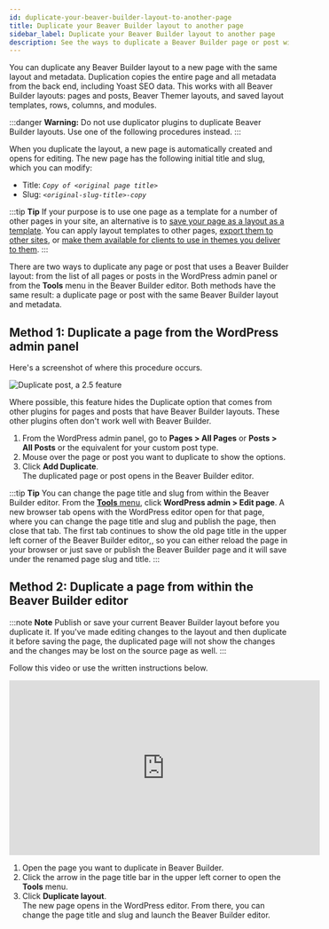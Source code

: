 ```yaml
---
id: duplicate-your-beaver-builder-layout-to-another-page
title: Duplicate your Beaver Builder layout to another page
sidebar_label: Duplicate your Beaver Builder layout to another page
description: See the ways to duplicate a Beaver Builder page or post with the same layout and metadata.
---
```


You can duplicate any Beaver Builder layout to a new page with the same layout
and metadata. Duplication copies the entire page and all metadata from the back end, including Yoast SEO data. This works with all Beaver Builder layouts: pages and posts, Beaver Themer layouts, and saved layout templates, rows, columns, and modules.

:::danger **Warning:**
Do not use duplicator plugins to duplicate Beaver Builder layouts. Use one of the following procedures instead.
:::

When you duplicate the layout, a new page is automatically created and opens for editing. The new page has the following initial title and slug, which you can modify:

  * Title: *`Copy of <original page title>`*
  * Slug: *`<original-slug-title>-copy`*

:::tip **Tip**
If your purpose is to use one page as a template for a number of other pages in your site, an alternative is to [save your page as a layout as a template](/beaver-builder/layouts/templates/create-and-save-a-custom-layout-template.md). You can apply layout templates to other pages, [export them to other sites](/beaver-builder/layouts/templates/export-and-import-saved-templates-rows-columns-modules.md), or [make them available for clients to use in themes you deliver to them](/beaver-builder/developer/how-to-tips/theme-author-templates.md). 
:::

There are two ways to duplicate any page or post that uses a Beaver Builder layout: from the list of all pages or posts in the WordPress admin panel or from the **Tools** menu in the Beaver Builder editor. Both methods have the same result: a duplicate page or post with the same Beaver Builder layout and metadata.

## Method 1: Duplicate a page from the WordPress admin panel

Here's a screenshot of where this procedure occurs.

![Duplicate post, a 2.5 feature](/img/2-5-features-duplicate-post.png) 

Where possible, this feature hides the Duplicate option that comes from other plugins for pages and posts that have Beaver Builder layouts. These other plugins often don't work well with Beaver Builder.

1. From the WordPress admin panel, go to **Pages > All Pages** or **Posts > All Posts** or the equivalent for your custom post type. 
2.  Mouse over the page or post you want to duplicate to show the options.
3.  Click **Add Duplicate**.  
The duplicated page or post opens in the Beaver Builder editor.

:::tip **Tip**
You can change the page title and slug from within the Beaver Builder editor. From the [**Tools** menu](/beaver-builder/getting-started/bb-editor-basics/tools-menu.md), click **WordPress admin > Edit page**. A new browser tab opens with the WordPress editor open for that page, where you can change the page title and slug and publish the page, then close that tab. The first tab continues to show the old page title in the upper left corner of the Beaver Builder editor,, so you can either reload the page in your browser or just save or publish the Beaver Builder page and it will save under the renamed page slug and title.
:::

## Method 2: Duplicate a page from within the Beaver Builder editor

:::note **Note**
Publish or save your current Beaver Builder layout before you duplicate it. If you've made editing changes to the layout and then duplicate it before saving the page, the duplicated page will not show the changes and the changes may be lost on the source page as well.
:::

Follow this video or use the written instructions below.

<div className="embed-responsive">
  <iframe width="560" height="315" src="https://www.youtube.com/embed/CQGuGVLDSnI" title="YouTube video player" frameborder="0" allow="accelerometer; autoplay; clipboard-write; encrypted-media; gyroscope; picture-in-picture" allowfullscreen></iframe>
</div>

  1. Open the page you want to duplicate in Beaver Builder.
  2. Click the arrow in the page title bar in the upper left corner to open the **Tools** menu.
  3. Click **Duplicate layout**.   
The new page opens in the WordPress editor. From there, you can change the page title and slug and launch the Beaver Builder editor.

